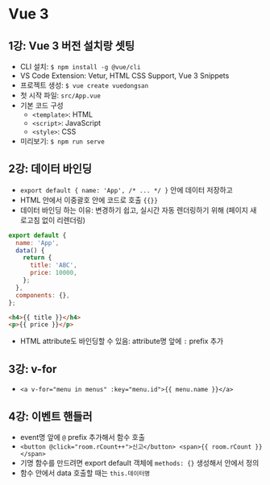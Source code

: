 # Vue 3

## 1강: Vue 3 버전 설치랑 셋팅

- CLI 설치: `$ npm install -g @vue/cli`
- VS Code Extension: Vetur, HTML CSS Support, Vue 3 Snippets
- 프로젝트 생성: `$ vue create vuedongsan`
- 첫 시작 파일: `src/App.vue`
- 기본 코드 구성
  - `<template>`: HTML
  - `<script>`: JavaScript
  - `<style>`: CSS
- 미리보기: `$ npm run serve`

## 2강: 데이터 바인딩

- `export default { name: 'App', /* ... */ }` 안에 데이터 저장하고
- HTML 안에서 이중괄호 안에 코드로 호출 `{{}}`
- 데이터 바인딩 하는 이유: 변경하기 쉽고, 실시간 자동 렌더링하기 위해 (페이지 새로고침 없이 리렌더링)

```javascript
export default {
  name: 'App',
  data() {
    return {
      title: 'ABC',
      price: 10000,
    };
  },
  components: {},
};
```

```html
<h4>{{ title }}</h4>
<p>{{ price }}</p>
```

- HTML attribute도 바인딩할 수 있음: attribute명 앞에 `:` prefix 추가

## 3강: v-for

- `<a v-for="menu in menus" :key="menu.id">{{ menu.name }}</a>`

## 4강: 이벤트 핸들러

- event명 앞에 `@` prefix 추가해서 함수 호출
- `<button @click="room.rCount++">신고</button> <span>{{ room.rCount }}</span>`
- 기명 함수를 만드려면 export default 객체에 `methods: {}` 생성해서 안에서 정의
- 함수 안에서 data 호출할 때는 `this.데이터명`
